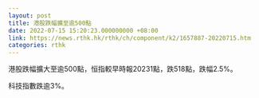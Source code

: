 ```yaml
---
layout: post
title: 港股跌幅擴至逾500點
date: 2022-07-15 15:20:23.000000000 +08:00
link: https://news.rthk.hk/rthk/ch/component/k2/1657887-20220715.htm
categories: rthk
---
```


港股跌幅擴大至逾500點，恒指較早時報20231點，跌518點，跌幅2.5%。

科技指數跌逾3%。
